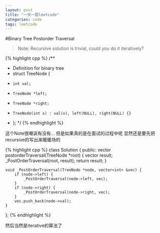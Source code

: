 ```yaml
---
layout: post
title: "一天一题leetcode"
categories: code
tags: leetcode
---
```


#Binary Tree Postorder Traversal

>Note: Recursive solution is trivial, could you do it iteratively?

{% highlight cpp %}
/**
 * Definition for binary tree
 * struct TreeNode {
 *     int val;
 *     TreeNode *left;
 *     TreeNode *right;
 *     TreeNode(int x) : val(x), left(NULL), right(NULL) {}
 * };
 */
{% endhighlight %}


这个Note很嘲讽有没有...
但是如果真的是在面试的过程中呢 显然还是要先把recursive的写出来暖暖场的

{% highlight cpp %}
class Solution {
public:
    vector<int> postorderTraversal(TreeNode *root) {
        vector<int> result;
        _PostOrderTraversal(root, result);
        return result;
    }
    
    void _PostOrderTraversal(TreeNode *node, vector<int> &vec) {
        if (node->left) {
            _PostOrderTraversal(node->left, vec);
        }
        if (node->right) {
            _PostOrderTraversal(node->right, vec);
        }
        vec.push_back(node->val);
    }
};
{% endhighlight %}

然后当然是iterative的算法了

